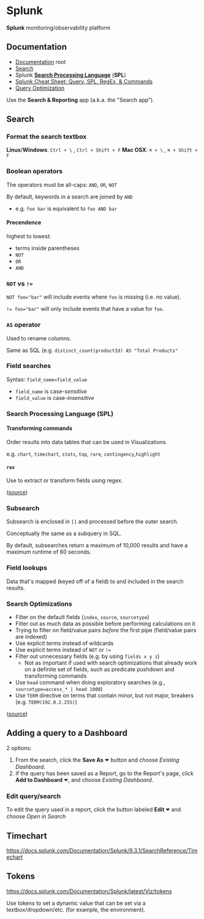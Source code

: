 # Splunk

**Splunk** monitoring/observability platform

## Documentation

- [Documentation](https://docs.splunk.com/Documentation) root
- [Search](https://docs.splunk.com/Documentation/SplunkCloud/9.2.2406/Search/GetstartedwithSearch?ref=hk)
- Splunk [**Search Processing Language**](https://docs.splunk.com/Splexicon:Searchprocessinglanguage) (**SPL**)
- [Splunk Cheat Sheet: Query, SPL, RegEx, & Commands](https://www.splunk.com/en_us/blog/learn/splunk-cheat-sheet-query-spl-regex-commands.html)
- [Query Optimization](https://docs.splunk.com/Documentation/Splunk/9.3.1/Search/Aboutoptimization)

Use the **Search & Reporting** app (a.k.a. the "Search app").

## Search

### Format the search textbox

**Linux**/**Windows**: `Ctrl + \` , `Ctrl + Shift + F`
**Mac OSX**: `⌘ + \` , `⌘ + Shift + F`

### Boolean operators

The operators must be all-caps: `AND`, `OR`, `NOT`

By default, keywords in a search are joined by `AND`

- e.g. `foo bar` is equivalent to `foo AND bar`

#### Precendence

highest to lowest:

- terms inside parentheses
- `NOT`
- `OR`
- `AND`

### `NOT` vs `!=`

`NOT foo="bar"` will include events where `foo` is missing (i.e. no value).

`!= foo="bar"` will only include events that have a value for `foo`.

### `AS` operator

Used to rename columns.

Same as SQL (e.g. `distinct_count(productId) AS "Total Products"`

### Field searches

Syntax: `field_name=field_value`

- `field_name` is case-_sensitive_
- `field_value` is case-_insensitive_

### Search Processing Language (SPL)

#### Transforming commands

Order results into data tables that can be used in Visualizations

e.g. `chart`, `timechart`, `stats`, `top`, `rare`, `contingency`,`highlight`

#### `rex`

Use to extract or transform fields using regex.

([source](https://docs.splunk.com/Documentation/Splunk/9.3.1/SearchReference/Rex))

### Subsearch

Subsearch is enclosed in `[]` and processed before the outer search.

Conceptually the same as a subquery in SQL.

By default, subsearches return a maximum of 10,000 results and have a maximum runtime of 60 seconds.

### Field lookups

Data that's mapped (keyed off of a field) to and included in the search results.

### Search Optimizations

- Filter on the default fields (`index`, `source`, `sourcetype`)
- Filter out as much data as possible before performing calculations on it
- Trying to filter on field/value pairs _before_ the first pipe (field/value pairs are indexed)
- Use explicit terms instead of wildcards
- Use explicit terms instead of `NOT` or `!=`
- Filter out unnecessary fields (e.g. by using `fields x y z`)
  - Not as important if used with search optimizations that already work on a definite set of fields, such as predicate pushdown and transforming commands
- Use `head` command when doing exploratory searches (e.g., `sourcetype=access_* | head 1000`)
- Use `TERM` directive on terms that contain minor, but not major, breakers (e.g. `TERM(192.0.2.255)`)

([source](https://docs.splunk.com/Documentation/Splunk/9.3.1/Search/Quicktipsforoptimization))

## Adding a query to a Dashboard

2 options:

1. From the search, click the **Save As ⏷** button and choose _Existing Dashboard_.
2. If the query has been saved as a Report, go to the Report's page, click **Add to Dashboard ⏷**, and choose _Existing Dashboard_.

### Edit query/search

To edit the query used in a report, click the button labeled **Edit ⏷** and choose _Open in Search_

## Timechart

<https://docs.splunk.com/Documentation/Splunk/9.3.1/SearchReference/Timechart>

## Tokens

<https://docs.splunk.com/Documentation/Splunk/latest/Viz/tokens>

Use tokens to set a dynamic value that can be set via a textbox/dropdown/etc. (for example, the environment).
